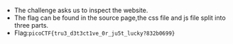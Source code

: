 - The challenge asks us to inspect the website.
- The flag can be found in the source page,the css file and js file split into three parts.
- Flag:`picoCTF{tru3_d3t3ct1ve_0r_ju5t_lucky?832b0699}`

